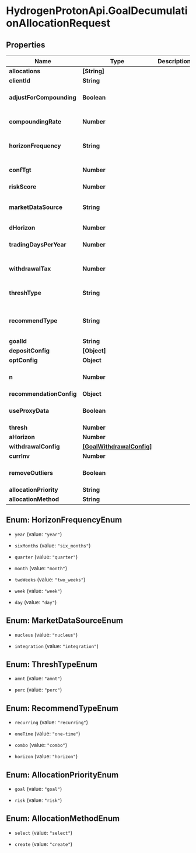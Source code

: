 # HydrogenProtonApi.GoalDecumulationAllocationRequest

## Properties
Name | Type | Description | Notes
------------ | ------------- | ------------- | -------------
**allocations** | **[String]** |  | [optional] 
**clientId** | **String** |  | [optional] 
**adjustForCompounding** | **Boolean** |  | [optional] [default to false]
**compoundingRate** | **Number** |  | [optional] [default to 0.0]
**horizonFrequency** | **String** |  | [optional] [default to 'year']
**confTgt** | **Number** |  | [optional] [default to 0.9]
**riskScore** | **Number** |  | [optional] 
**marketDataSource** | **String** |  | [optional] [default to 'nucleus']
**dHorizon** | **Number** |  | [optional] 
**tradingDaysPerYear** | **Number** |  | [optional] [default to 252]
**withdrawalTax** | **Number** |  | [optional] [default to 0.0]
**threshType** | **String** |  | [optional] [default to 'perc']
**recommendType** | **String** |  | [optional] [default to 'horizon']
**goalId** | **String** |  | [optional] 
**depositConfig** | **[Object]** |  | [optional] 
**optConfig** | **Object** |  | [optional] 
**n** | **Number** |  | [optional] [default to 1000]
**recommendationConfig** | **Object** |  | [optional] 
**useProxyData** | **Boolean** |  | [optional] [default to false]
**thresh** | **Number** |  | [optional] 
**aHorizon** | **Number** |  | [optional] 
**withdrawalConfig** | [**[GoalWithdrawalConfig]**](GoalWithdrawalConfig.md) |  | [optional] 
**currInv** | **Number** |  | [optional] 
**removeOutliers** | **Boolean** |  | [optional] [default to true]
**allocationPriority** | **String** |  | 
**allocationMethod** | **String** |  | 


<a name="HorizonFrequencyEnum"></a>
## Enum: HorizonFrequencyEnum


* `year` (value: `"year"`)

* `sixMonths` (value: `"six_months"`)

* `quarter` (value: `"quarter"`)

* `month` (value: `"month"`)

* `twoWeeks` (value: `"two_weeks"`)

* `week` (value: `"week"`)

* `day` (value: `"day"`)




<a name="MarketDataSourceEnum"></a>
## Enum: MarketDataSourceEnum


* `nucleus` (value: `"nucleus"`)

* `integration` (value: `"integration"`)




<a name="ThreshTypeEnum"></a>
## Enum: ThreshTypeEnum


* `amnt` (value: `"amnt"`)

* `perc` (value: `"perc"`)




<a name="RecommendTypeEnum"></a>
## Enum: RecommendTypeEnum


* `recurring` (value: `"recurring"`)

* `oneTime` (value: `"one-time"`)

* `combo` (value: `"combo"`)

* `horizon` (value: `"horizon"`)




<a name="AllocationPriorityEnum"></a>
## Enum: AllocationPriorityEnum


* `goal` (value: `"goal"`)

* `risk` (value: `"risk"`)




<a name="AllocationMethodEnum"></a>
## Enum: AllocationMethodEnum


* `select` (value: `"select"`)

* `create` (value: `"create"`)




